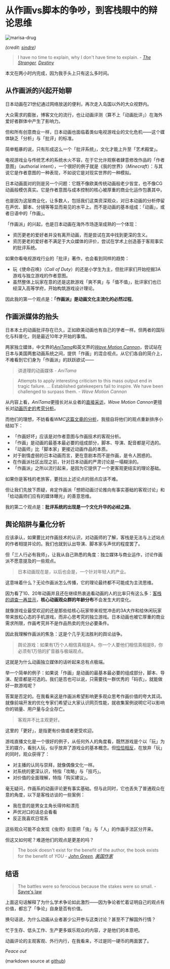 
从作画vs脚本的争吵，到客栈眼中的辩论思维
==================================

![marisa-drug](http://bitinn.net/wp-images/blogimage/2016/03/marisa-drug.jpg)

*(credit: [sindre](http://danbooru.donmai.us/posts/2290123?tags=kirisame_marisa))*

> I have no time to explain, why I don't have time to explain. - *[The Stranger](http://www.destinypedia.com/Exo_Stranger), [Destiny](https://en.wikipedia.org/wiki/Destiny_(video_game))*

本文在两小时内完成，因为我手头上只有这么多时间。

<!--more-->

## 从作画派的兴起开始聊

日本动画在21世纪通过网络放送的便利，再次走入岛国以外的大众视野内。

大众需求的膨胀，博客文化的流行，也让动画评测（算不上「动画批评」）在海外爱好者群体中产生了影响力。

但和所有创意商业一样，日本动画也面临着类似电视游戏业的文化危机——这个媒体缺乏「分析」与「批评」的标准。

简单粗暴的说，只有形成这么一个「批评系统」，文化才能上升至「艺术殿堂」。

电视游戏业与传统艺术的系统水火不容，在于它允许观察者肆意修改作品的「作者意图」（authorial intent），一个很好的例子就是《我的世界》（*Minecraft*）：与其说它是作者意图的一种表现，不如说它是对现实世界的一种模拟。

日本动画面对的则是另一个问题：它既不像欧美传统动画般老少皆宜，也不像CG动画般模仿真实。它是作者意图与成本控制的核心被厚重的商业化运作包裹其中。

也是因为这层商业化，让多数人，包括我们这类资深观众，对日本动画的分析停留在声优、脚本、分镜等等显而易见的水平上。而不是动画的基本组成：「动画」，或者日语中的「作画」。

「作画派」的兴起，也是日本动画在海外市场逐渐成熟的一个体现：

- 资历更老的爱好者并没有离开动画，而是尝试在其中找到更深的含义。
- 资历更老的爱好者不满足于大众媒体的评价，尝试在学术上创造基于客观事实的批评系统。

如果你看电视游戏行业的「批评」著作，也会看到同样的趋势：

- 玩《使命召唤》（*Call of Duty*）的还是小学生为主，但批评家们开始挖掘3A游戏与独立游戏的作者意图。
- 虽然整体上玩家在意的还是这款游戏「爽不爽」与「值不值」，批评家们也已经深入高等学府，开始构筑游戏设计理论。

因此我的第一个观点是：**「作画派」是动画文化主流化的必然过程**。

## 作画派媒体的抬头

日本本土的动画批评存在已久，正如欧美动画也有自己的学者一样。但两者的国际化与科普化，则是最近10年才开始的事情。

两家独立媒体，中文界的[*AniTama*](http://www.anitama.cn/)和英文界的[*Wave Motion Cannon*](http://wavemotioncannon.com/)，尝试站在日本与美国两套动画系统之间，提供「作画」的混合视点。从它们各自的简介上，不难看到它们身为「作画派」的跃跃欲试——

> 讲道理的动画媒体 - *AniTama*

> Attempts to apply interesting criticism to this mass output end in tragic failure. ... Established gatekeepers fail to inspire. We have been challenged to surpass them. - *Wave Motion Cannon*

从内容上看，*AniTama*更擅长对从业者的[直接采访](http://m.anitama.cn/#page=article;aid=bed58ad62af782f4)，*Wave Motion Cannon*更擅长对[动画历史的考究分析](http://wavemotioncannon.com/2016/01/08/why-over-sixty-years-of-animation-history-still-remains-obscure/)。

而他们的理想，不妨看看*WMC*[这篇文章的分析](http://wavemotioncannon.com/2016/02/21/at-least-its-an-ethos/)，我擅自将他们的观点重新排序小结如下：

- 「作画好坏」应该是对作者意图与作画技术的客观分析。
- 「作画」是动画的最基本最必要的组成部分，脚本、导演、配音都是可选的。
- 「动画师」比「脚本家」更接近动画作品的本质。
- 对于剧情虚弱的日本动画而言，更在意剧本而不是作画，是令人困惑的。
- 在作画派社区出现之前，针对日本动画的严肃讨论是一塌糊涂的。
- 「作画派」之所以流行起来，是因为它提供了一个更客观更结实的理论基础。

如果你是客栈的老旅客，要找出上述论点的弱点应该不难。

但让我们先放下质疑，肯定作画派「想把动画讨论推向有事实基础的客观讨论」和「给动画师们应有的媒体曝光」的善意思维。

我的第二个观点是：**批评系统的出现是一个文化升华的必经之路**。

## 舆论陷阱与量化分析

应该承认，如果要比对作画技术的认识，对动画师的了解，客栈是无法与上述站点的作者相提并论的。我们也就到认出导演、脚本家与声优的程度罢了。

但「三人行必有我师」，让我从自己熟悉的角度：独立媒体与商业运作，讨论作画派不愿意提及的一些观点。

> 日本动画现在是，以后也会是，一个针对年轻人的产业。

这意味着什么？无论作画派怎么传播，它的理论最终都不可能成为主流思维。

因为看了10、20年动画并且还在继续热衷追看动画的人的比率只有这么多：[客栈的调查一再显示](http://bitinn.net/tag/acg%E8%B0%83%E6%9F%A5/)，**核心动画观众群的年龄分布**不会发生大的变化。

就像游戏业最受欢迎的还是那些给核心玩家带来视觉冲击的3A大作和给休闲玩家带来放松心态的手机游戏，而非心思考究的独立游戏。日本动画也被它厚重的商业需求所限，作画考究并不是作品热卖的充分必要条件。

因此我理解作画派的焦急：这是个几乎无法胜利的舆论战争。

> 舆论游戏：如果有1万个人相信真相是A，你一个人要他们相信真相是B，你必须有1万倍的扩音器与极端观点。

这就是为什么动画独立媒体的话听起来总有点极端。

举一个简单的例子：如果说「作画」是动画的最基本最必要的组成部分，脚本、导演、配音都是可选的。我们是否也可以说，只需要找一群优秀的「码农」，就能做好一款游戏呢？

答案是否定的。在我看来这是作画派希望影响更多观众思考作画价值的夸大其词。就像前端开发的优化专家们希望让大家认识网页性能，就收集案例说明它可以影响你的销量、用户量与企业存亡。

> 客观并不比主观更好。

这里的「更好」，是指更有价值或者更受欢迎。

游戏直播文化是一个很好的例子，从任何外人的角度看，既然游戏是个以「玩」为王的媒介，看别人玩，似乎放弃了游戏业的基本概念。但[恰恰相反](http://www.theverge.com/2014/8/26/6068993/this-is-why-people-want-to-watch-other-people-play-video-games)，在放弃「玩」的同时，观众获得了：

- 对主播的认同与崇拜，就像偶像文化一样。
- 对系统的更深认识，特指「攻略」与「技巧」。
- 对价值的全面理解，特指「购买建议」。

毫无疑问，作画系的动画评论更有事实基础。但与此同时，它也丢失了普通观众在意的角度，以下是客栈访谈的一些案例：

- 我在意的是男女主角长得帅和漂亮
- 声优对口的话总会看看
- 反正我喜欢日常系

这些观众可能不会发现《虫师》刻意把「虫」与「人」的作画手法区分开来。

但这又如何呢？难道他们的观点是更差的吗？

> The book doesn't exist for the benefit of the author, the book exists for the benefit of *YOU* - *[John Green](https://www.youtube.com/watch?v=ZWtyhGsgosE), [美国作家](https://en.wikipedia.org/wiki/John_Green_(author))*

## 结语

> The battles were so ferocious because the stakes were so small. - [Sayre's law](https://en.wikipedia.org/wiki/Sayre%27s_law)

上面这句话解释了为什么学术争论如此激烈——因为争论者忙着证明自己的观点有价值，都忘了「争论」自身是否有价值。

换句话说，为什么动画从业者甚少公开参与这类讨论？甚至不了解国外行情？

忙于生存、低头工作、生产更多娱乐观众的内容，才是他们的本意吧。

动画评论的主观客观、外行内行，在我看来，不过是同一硬币的两面罢了。

*Peace out*

(markdown source at [github](https://github.com/bitinn/bitinn))
